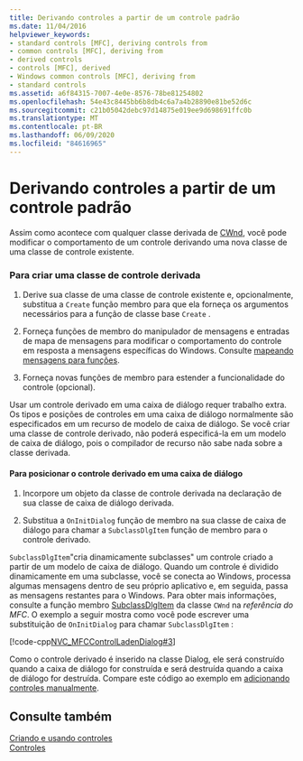 ```yaml
---
title: Derivando controles a partir de um controle padrão
ms.date: 11/04/2016
helpviewer_keywords:
- standard controls [MFC], deriving controls from
- common controls [MFC], deriving from
- derived controls
- controls [MFC], derived
- Windows common controls [MFC], deriving from
- standard controls
ms.assetid: a6f84315-7007-4e0e-8576-78be81254802
ms.openlocfilehash: 54e43c8445bb6b8db4c6a7a4b28890e81be52d6c
ms.sourcegitcommit: c21b05042debc97d14875e019ee9d698691ffc0b
ms.translationtype: MT
ms.contentlocale: pt-BR
ms.lasthandoff: 06/09/2020
ms.locfileid: "84616965"
---
```

# <a name="deriving-controls-from-a-standard-control"></a>Derivando controles a partir de um controle padrão

Assim como acontece com qualquer classe derivada de [CWnd](reference/cwnd-class.md), você pode modificar o comportamento de um controle derivando uma nova classe de uma classe de controle existente.

### <a name="to-create-a-derived-control-class"></a>Para criar uma classe de controle derivada

1. Derive sua classe de uma classe de controle existente e, opcionalmente, substitua a `Create` função membro para que ela forneça os argumentos necessários para a função de classe base `Create` .

1. Forneça funções de membro do manipulador de mensagens e entradas de mapa de mensagens para modificar o comportamento do controle em resposta a mensagens específicas do Windows. Consulte [mapeando mensagens para funções](reference/mapping-messages-to-functions.md).

1. Forneça novas funções de membro para estender a funcionalidade do controle (opcional).

Usar um controle derivado em uma caixa de diálogo requer trabalho extra. Os tipos e posições de controles em uma caixa de diálogo normalmente são especificados em um recurso de modelo de caixa de diálogo. Se você criar uma classe de controle derivado, não poderá especificá-la em um modelo de caixa de diálogo, pois o compilador de recurso não sabe nada sobre a classe derivada.

#### <a name="to-place-your-derived-control-in-a-dialog-box"></a>Para posicionar o controle derivado em uma caixa de diálogo

1. Incorpore um objeto da classe de controle derivada na declaração de sua classe de caixa de diálogo derivada.

1. Substitua a `OnInitDialog` função de membro na sua classe de caixa de diálogo para chamar a `SubclassDlgItem` função de membro para o controle derivado.

`SubclassDlgItem`"cria dinamicamente subclasses" um controle criado a partir de um modelo de caixa de diálogo. Quando um controle é dividido dinamicamente em uma subclasse, você se conecta ao Windows, processa algumas mensagens dentro de seu próprio aplicativo e, em seguida, passa as mensagens restantes para o Windows. Para obter mais informações, consulte a função membro [SubclassDlgItem](reference/cwnd-class.md#subclassdlgitem) da classe `CWnd` na *referência do MFC*. O exemplo a seguir mostra como você pode escrever uma substituição de `OnInitDialog` para chamar `SubclassDlgItem` :

[!code-cpp[NVC_MFCControlLadenDialog#3](codesnippet/cpp/deriving-controls-from-a-standard-control_1.cpp)]

Como o controle derivado é inserido na classe Dialog, ele será construído quando a caixa de diálogo for construída e será destruída quando a caixa de diálogo for destruída. Compare este código ao exemplo em [adicionando controles manualmente](adding-controls-by-hand.md).

## <a name="see-also"></a>Consulte também

[Criando e usando controles](making-and-using-controls.md)<br/>
[Controles](controls-mfc.md)

